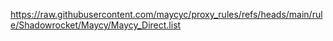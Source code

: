 https://raw.githubusercontent.com/maycyc/proxy_rules/refs/heads/main/rule/Shadowrocket/Maycy/Maycy_Direct.list